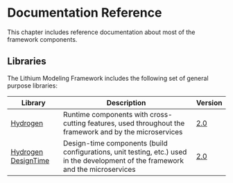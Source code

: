 # Documentation Reference

This chapter includes reference documentation about most of the framework components.

## Libraries

The Lithium Modeling Framework includes the following set of general purpose libraries:

| Library | Description | Version |
| - | - | - |
| [Hydrogen](./hydrogen-2.0/README.md) | Runtime components with cross-cutting features, used throughout the framework and by the microservices | [2.0](./hydrogen-2.0/README.md) |
| [Hydrogen DesignTime](./hydrogen-designtime-2.0/README.md) | Design-time components (build configurations, unit testing, etc.) used in the development of the framework and the microservices | [2.0](./hydrogen-designtime-2.0/README.md) |
